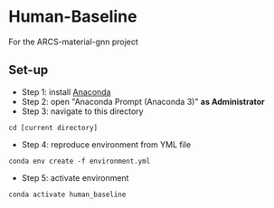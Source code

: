 # Human-Baseline
For the ARCS-material-gnn project

## Set-up
- Step 1: install [Anaconda](https://www.anaconda.com/)
- Step 2: open "Anaconda Prompt (Anaconda 3)" **as Administrator**
- Step 3: navigate to this directory
```
cd [current directory]
```
- Step 4: reproduce environment from YML file
```
conda env create -f environment.yml
```
- Step 5: activate environment
```
conda activate human_baseline
```
